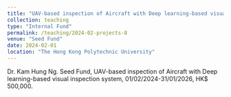 ```yaml
---
title: "UAV-based inspection of Aircraft with Deep learning-based visual inspection system"
collection: teaching
type: "Internal Fund"
permalink: /teaching/2024-02-projects-8
venue: "Seed Fund"
date: 2024-02-01
location: "The Hong Kong Polytechnic University"
---
```


Dr. Kam Hung Ng. Seed Fund, UAV-based inspection of Aircraft with Deep learning-based visual inspection system, 01/02/2024-31/01/2026, HK$ 500,000.
